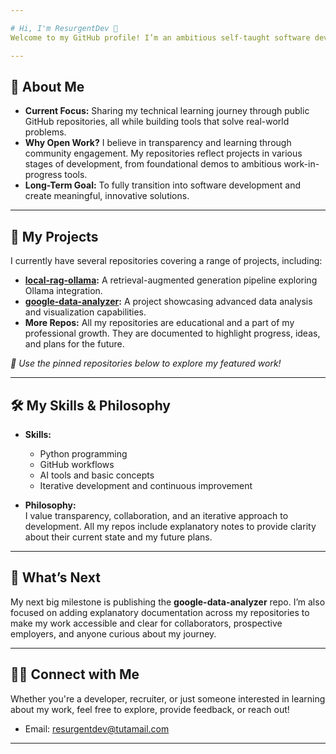 ```yaml
---

# Hi, I'm ResurgentDev 👋  
Welcome to my GitHub profile! I’m an ambitious self-taught software developer transitioning from a career as an electrical contractor. My journey into coding and AI began with curiosity and evolved into a full-time passion as I dove into Python, GitHub workflows, and AI tools.

---
```


## 🌟 **About Me**  
- **Current Focus:** Sharing my technical learning journey through public GitHub repositories, all while building tools that solve real-world problems.  
- **Why Open Work?** I believe in transparency and learning through community engagement. My repositories reflect projects in various stages of development, from foundational demos to ambitious work-in-progress tools.  
- **Long-Term Goal:** To fully transition into software development and create meaningful, innovative solutions.  

---

## 🔨 **My Projects**  
I currently have several repositories covering a range of projects, including:  
- **[local-rag-ollama](https://github.com/resurgentdev/local-rag-ollama):** A retrieval-augmented generation pipeline exploring Ollama integration.  
- **[google-data-analyzer](https://github.com/resurgentdev/google-data-analyzer):** A project showcasing advanced data analysis and visualization capabilities.  
- **More Repos:** All my repositories are educational and a part of my professional growth. They are documented to highlight progress, ideas, and plans for the future.  

*🔗 Use the pinned repositories below to explore my featured work!*  

---

## 🛠️ **My Skills & Philosophy**  
- **Skills:**  
   - Python programming  
   - GitHub workflows  
   - AI tools and basic concepts  
   - Iterative development and continuous improvement  

- **Philosophy:**  
   I value transparency, collaboration, and an iterative approach to development. All my repos include explanatory notes to provide clarity about their current state and my future plans.  

---

## 🎯 **What’s Next**  
My next big milestone is publishing the **google-data-analyzer** repo. I’m also focused on adding explanatory documentation across my repositories to make my work accessible and clear for collaborators, prospective employers, and anyone curious about my journey.

---

## 🧑‍💻 **Connect with Me**  
Whether you're a developer, recruiter, or just someone interested in learning about my work, feel free to explore, provide feedback, or reach out!  

- Email: resurgentdev@tutamail.com  

---

